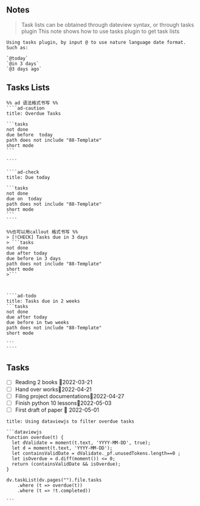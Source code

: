 ## Notes
> Task lists can be obtained through dateview syntax, or through tasks plugin
This note shows how to use tasks plugin to get task lists

```ad-tip
Using tasks plugin, by input @ to use nature language date format. Such as:

`@today` 
`@in 3 days`  
`@3 days ago`  
```

## Tasks Lists
`````ad-flex
%% ad 语法格式书写 %%
````ad-caution
title: Overdue Tasks

```tasks
not done
due before  today
path does not include "88-Template"
short mode
```

````

````ad-check
title: Due today

```tasks
not done
due on  today 
path does not include "88-Template"
short mode
```
````
`````

`````ad-flex
%%也可以用callout 格式书写 %%
> [!CHECK] Tasks due in 3 days
> ```tasks
not done 
due after today
due before in 3 days 
path does not include "88-Template"
short mode
>```



````ad-todo
title: Tasks due in 2 weeks
```tasks
not done 
due after today
due before in two weeks
path does not include "88-Template"
short mode

```
````

`````


## Tasks
- [ ] Reading 2 books 📅2022-03-21
- [ ] Hand over works📅2022-04-21 
- [ ] Filing project documentations📅2022-04-27 
- [ ] Finish python 10 lessons📅2022-05-03
- [ ] First draft of paper 📅 2022-05-01 

````ad-example
title: Using dataviewjs to filter overdue tasks

```dataviewjs
function overdue(t) {
  let dValidate = moment(t.text, 'YYYY-MM-DD', true);
  let d = moment(t.text, 'YYYY-MM-DD');
  let containsValidDate = dValidate._pf.unusedTokens.length==0 ;
  let isOverdue = d.diff(moment()) <= 0;
  return (containsValidDate && isOverdue);
}

dv.taskList(dv.pages("").file.tasks
	.where (t => overdue(t))
	.where (t => !t.completed))

```
````


 